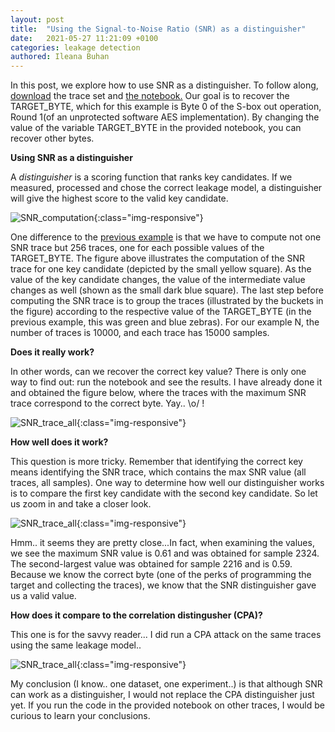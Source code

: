 ```yaml
---
layout: post
title:  "Using the Signal-to-Noise Ratio (SNR) as a distinguisher"
date:   2021-05-27 11:21:09 +0100
categories: leakage detection
authored: Ileana Buhan
---
```




In this post, we explore how to use SNR as a distinguisher. To follow along, [download](https://zenodo.org/record/4742593#.YK8drmYzYUo) the trace set and [the notebook.](https://github.com/ileanabuhan/LeakageAssessment/blob/main/SNR-as-distingusher.ipynb) Our goal is to recover the TARGET_BYTE, which for this example is Byte 0 of the S-box out operation, Round 1(of an unprotected software AES implementation). By changing the value of the variable TARGET_BYTE in the provided notebook, you can recover other bytes.  

**Using SNR as a distinguisher**

A *distinguisher* is a scoring function that ranks key candidates. If we measured, processed and chose the correct leakage model, a distinguisher will give the highest score to the valid key candidate.

![SNR_computation]({{site.url}}/assets/img/post_05_27/SNR_computation.png){:class="img-responsive"}

One difference to the [previous example](https://ileanabuhan.github.io/general/2021/05/07/SNR-tutorial.html) is that we have to compute not one SNR trace but 256 traces, one for each possible values of the TARGET_BYTE. The figure above illustrates the computation of the SNR trace for one key candidate (depicted by the small yellow square). As the value of the key candidate changes, the value of the intermediate value changes as well (shown as the small dark blue square). The last step before computing the SNR trace is to group the traces (illustrated by the buckets in the figure) according to the respective value of the TARGET_BYTE (in the previous example, this was green and blue zebras). For our example N, the number of traces is 10000, and each trace has 15000 samples. 

**Does it really work?**

In other words, can we recover the correct key value? There is only one way to find out: run the notebook and see the results.  I have already done it and obtained the figure below, where the traces with the maximum SNR trace correspond to the correct byte. Yay.. \o/ !

![SNR_trace_all]({{site.url}}/assets/img/post_05_27/SNR_all_trace.png){:class="img-responsive"}

**How well does it work?**

This question is more tricky. Remember that identifying the correct key means identifying the SNR trace, which contains the max SNR value (all traces, all samples). One way to determine how well our distinguisher works is to compare the first key candidate with the second key candidate. So let us zoom in and take a closer look.

![SNR_trace_all]({{site.url}}/assets/img/post_05_27/SNR_top_2.png){:class="img-responsive"}

 Hmm.. it seems they are pretty close...In fact, when examining the values, we see the maximum SNR value is 0.61 and was obtained for sample 2324. The second-largest value was obtained for sample 2216 and is 0.59. Because we know the correct byte (one of the perks of programming the target and collecting the traces), we know that the SNR distinguisher gave us a valid value. 

**How does it compare to the correlation distingusher (CPA)?**

This one is for the savvy reader... I did run a CPA attack on the same traces using the same leakage model..

![SNR_trace_all]({{site.url}}/assets/img/post_05_27/Correlation_all.png){:class="img-responsive"}

My conclusion (I know.. one dataset, one experiment..) is that although SNR can work as a distinguisher, I would not replace the CPA distinguisher just yet. If you run the code in the provided notebook on other traces, I would be curious to learn your conclusions. 



